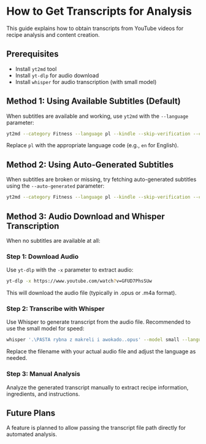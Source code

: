 # How to Get Transcripts for Analysis

This guide explains how to obtain transcripts from YouTube videos for recipe analysis and content creation.

## Prerequisites

- Install `yt2md` tool
- Install `yt-dlp` for audio download
- Install `whisper` for audio transcription (with small model)

## Method 1: Using Available Subtitles (Default)

When subtitles are available and working, use `yt2md` with the `--language` parameter:

```bash
yt2md --category Fitness --language pl --kindle --skip-verification --cloud --url https://www.youtube.com/watch?v=cQFjn6RGOfk
```

Replace `pl` with the appropriate language code (e.g., `en` for English).

## Method 2: Using Auto-Generated Subtitles

When subtitles are broken or missing, try fetching auto-generated subtitles using the `--auto-generated` parameter:

```bash
yt2md --category Fitness --language pl --kindle --skip-verification --cloud --auto-generated --url https://www.youtube.com/watch?v=hi83ihotYjU
```

## Method 3: Audio Download and Whisper Transcription

When no subtitles are available at all:

### Step 1: Download Audio

Use `yt-dlp` with the `-x` parameter to extract audio:

```bash
yt-dlp -x https://www.youtube.com/watch?v=GFUD7PhsSUw
```

This will download the audio file (typically in .opus or .m4a format).

### Step 2: Transcribe with Whisper

Use Whisper to generate transcript from the audio file. Recommended to use the small model for speed:

```bash
whisper '.\PASTA rybna z makreli i awokado..opus' --model small --language Polish
```

Replace the filename with your actual audio file and adjust the language as needed.

### Step 3: Manual Analysis

Analyze the generated transcript manually to extract recipe information, ingredients, and instructions.

## Future Plans

A feature is planned to allow passing the transcript file path directly for automated analysis.
